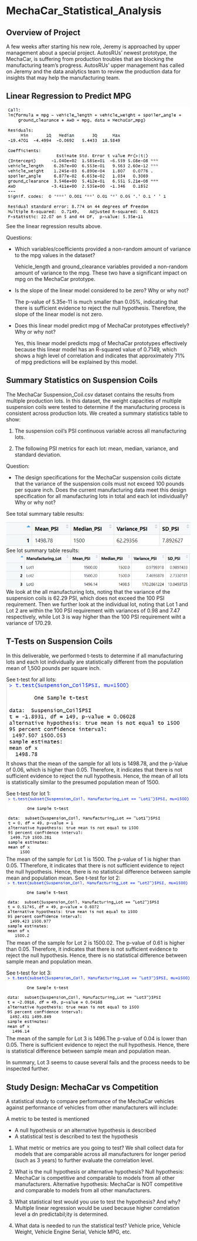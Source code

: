 # MechaCar_Statistical_Analysis
## Overview of Project
A few weeks after starting his new role, Jeremy is approached by upper management about a special project. AutosRUs’ newest prototype, the MechaCar, is suffering from production troubles that are blocking the manufacturing team’s progress. AutosRUs’ upper management has called on Jeremy and the data analytics team to review the production data for insights that may help the manufacturing team.

## Linear Regression to Predict MPG
![Alt text](Screenshots/Deliverable%201.PNG)
See the linear regression results above. 

Questions: 
* Which variables/coefficients provided a non-random amount of variance to the mpg values in the dataset?

    Vehicle_length and ground_clearance variables provided a non-random amount of variance to the mpg. These two have a significant impact on mpg on the MechaCar prototype. 

* Is the slope of the linear model considered to be zero? Why or why not?

    The p-value of 5.35e-11 is much smaller than 0.05%, indicating that there is sufficient evidence to reject the null hypothesis. Therefore, the slope of the linear model is not zero. 

* Does this linear model predict mpg of MechaCar prototypes effectively? Why or why not?

    Yes, this linear model predicts mpg of MechaCar prototypes effectively because this linear model has an R-squared value of 0.7149, which shows a high level of correlation and indicates that approximately 71% of mpg predictions will be explained by this model. 


## Summary Statistics on Suspension Coils
The MechaCar Suspension_Coil.csv dataset contains the results from multiple production lots. In this dataset, the weight capacities of multiple suspension coils were tested to determine if the manufacturing process is consistent across production lots.
We created a summary statistics table to show:
1. The suspension coil’s PSI continuous variable across all manufacturing lots.

2. The following PSI metrics for each lot: mean, median, variance, and standard deviation.

Question: 

* The design specifications for the MechaCar suspension coils dictate that the variance of the suspension coils must not exceed 100 pounds per square inch. Does the current manufacturing data meet this design specification for all manufacturing lots in total and each lot individually? Why or why not? 

See total summary table results: 

![Alt text](Screenshots/total_summary.PNG)
See lot summary table results: 
![Alt text](Screenshots/lot_summary.PNG)
We look at the all manufacturing lots, noting that the variance of the suspension coils is 62.29 PSI, which does not exceed the 100 PSI requirement. Then we further look at the individual lot, noting that Lot 1 and Lot 2 are within the 100 PSI requirement with variances of 0.98 and 7.47 respectively, while Lot 3 is way higher than the 100 PSI requirement wiht a variance of 170.29. 


## T-Tests on Suspension Coils
In this deliverable, we performed t-tests to determine if all manufacturing lots and each lot individually are statistically different from the population mean of 1,500 pounds per square inch.

See t-test for all lots: 
![Alt text](Screenshots/t.test_all.PNG)
It shows that the mean of the sample for all lots is 1498.78, and the p-Value of 0.06, which is higher than 0.05. Therefore, it indicates that there is not sufficient evidence to reject the null hypothesis. Hence, the mean of all lots is statistically similar to the presumed population mean of 1500.

See t-test for lot 1:
 ![Alt text](Screenshots/t.test_lot1.PNG)
 The mean of the sample for Lot 1 is 1500. The p-value of 1 is higher than 0.05. TTherefore, it indicates that there is not sufficient evidence to reject the null hypothesis. Hence, there is no statistical difference between sample mean and population mean. 
See t-test for lot 2:
![Alt text](Screenshots/t.test_lot2.PNG)
The mean of the sample for Lot 2 is 1500.02. The p-value of 0.61 is higher than 0.05. Therefore, it indicates that there is not sufficient evidence to reject the null hypothesis. Hence, there is no statistical difference between sample mean and population mean.

See t-test for lot 3:  
![Alt text](Screenshots/t.test_lot3.PNG)
The mean of the sample for Lot 3 is 1496.The p-value of 0.04 is lower than 0.05. There is sufficient evidence to reject the null hypothesis. Hence, there is statistical difference between sample mean and population mean. 

In summary, Lot 3 seems to cause several fails and the process needs to be inspected further. 

## Study Design: MechaCar vs Competition 
A statistical study to compare performance of the MechaCar vehicles against performance of vehicles from other manufacturers will include:

A metric to be tested is mentioned
* A null hypothesis or an alternative hypothesis is described
* A statistical test is described to test the hypothesis

1. What metric or metrics are you going to test?
We shall collect data for models that are comparable across all manufacturers for longer period (such as 3 years) to further evaluate the correlation level. 

2. What is the null hypothesis or alternative hypothesis?
Null hypothesis: MechaCar is competitive and comparable to models from all other manufacturers.
Alternative hypothesis: MechaCar is NOT competitive and comparable to models from all other manufacturers.

3. What statistical test would you use to test the hypothesis? And why?
Multiple linear regression would be used because higher correlation level a dn predictabil;ity is determined.

4. What data is needed to run the statistical test? 
Vehicle price, Vehicle Weight, Vehicle Engine Serial, Vehicle MPG, etc.
